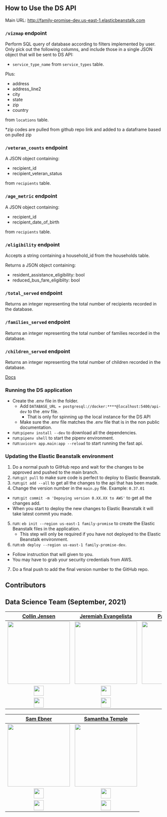 ## How to Use the DS API

Main URL: http://family-promise-dev.us-east-1.elasticbeanstalk.com

### `/vizmap` endpoint

Perform SQL query of database according to filters implemented by user.
Only pick out the following columns, and include those in a single JSON object that will be sent to DS API:

- `service_type_name` from `service_types` table.

Plus:

- address
- address_line2
- city
- state
- zip
- country

from `locations` table.

*zip codes are pulled from github repo link and added to a dataframe based on pulled zip

### `/veteran_counts` endpoint
A JSON object containing:

- recipient_id
- recipient_veteran_status

from `recipients` table.


### `/age_metric` endpoint
A JSON object containing:

- recipient_id
- recipient_date_of_birth

from `recipients` table.

### `/eligibility` endpoint
Accepts a string containing a household_id from the
households table.

Returns a JSON object containing:

- resident_assistance_eligibility: bool
- reduced_bus_fare_eligiblity: bool

### `/total_served` endpoint
Returns an integer representing the total number of recipients recorded in the
database.

### `/families_served` endpoint
Returns an integer representing the total number of families recorded in the
database.

### `/children_served` endpoint
Returns an integer representing the total number of children recorded in the
database.


[Docs](https://docs.labs.lambdaschool.com/data-science/)

### Running the DS application

- Create the .env file in the folder.
  - Add `DATABASE_URL = postgresql://docker:****@localhost:5400/api-dev` to the .env file.
    - That is only for spinning up the local instance for the DS API
  - Make sure the .env file matches the .env file that is in the non public documentation.
- run:`pipenv install --dev` to download all the dependencies.
- run:`pipenv shell` to start the pipenv environment.
- run:`uvicorn app.main:app --reload` to start running the fast api.

### Updating the Elastic Beanstalk environment

1. Do a normal push to GitHub repo and wait for the changes to be approved and pushed to the main branch.
2. run:`git pull` to make sure code is perfect to deploy to Elastic Beanstalk.
3. run:`git add --all` to get all the changes to the api that has been made.
4. Change the version number in the `main.py` file. Example: `0.37.01`
  - run:`git commit -m 'Depoying version 0.XX.XX to AWS'` to get all the changes add.
  - When you start to deploy the new changes to Elastic Beanstalk it will take latest commit you made.
5. run: `eb init --region us-east-1 family-promise` to create the Elastic Beanstalk files in the application.
   - This step will only be required if you have not deployed to the Elastic Beanstalk environment.
6. run:`eb deploy --region us-east-1 family-promise-dev`.
  - Follow instruction that will given to you.
  - You may have to grab your security credentials from AWS.
7. Do a final push to add the final version number to the GitHub repo.

## Contributors

## **Data Science Team (September, 2021)**

|                                          [Collin Jensen](https://github.com/collinjensen)                                          |                                       [Jeremiah Evangelista](https://github.com/mramputatoes)                                        |                                             [Paul Santora](https://github.com/santorap)                                             |
| :-------------------------------------------------------------------------------------------------------------------------: | :-----------------------------------------------------------------------------------------------------------------------------: | :------------------------------------------------------------------------------------------------------------------------------------------: |
|       [<img src="https://avatars.githubusercontent.com/u/28957442?v=4" width = "200" />](https://github.com/collinjensen)       |      [<img src="https://avatars.githubusercontent.com/u/81700476?v=4" width = "200" />](https://github.com/mramputatoes)       |            [<img src="https://avatars.githubusercontent.com/u/77029484?v=4" width = "200" />](https://github.com/santorap)             |
|                    [<img src="https://github.com/favicon.ico" width="32"> ](https://github.com/collinjensen)                    |                   [<img src="https://github.com/favicon.ico" width="32"> ](https://github.com/mramputatoes)                    |                          [<img src="https://github.com/favicon.ico" width="32"> ](https://github.com/santorap)                           |
| [ <img src="https://static.licdn.com/sc/h/al2o9zrvru7aqj8e1x2rzsrca" width="32"> ](https://www.linkedin.com/in/collin-jensen-b29766146/) | [ <img src="https://static.licdn.com/sc/h/al2o9zrvru7aqj8e1x2rzsrca" width="32"> ](https://www.linkedin.com/in/jeremiah-evangelista-6ba928157/) | [ <img src="https://static.licdn.com/sc/h/al2o9zrvru7aqj8e1x2rzsrca" width="32"> ](https://www.linkedin.com/in/PaulSantora/) |

|                                      [Sam Ebner](https://github.com/ebnersam)                                      |                                         [Samantha Temple](https://github.com/sntemple12)                                         |
| :-----------------------------------------------------------------------------------------------------------------------: | :-----------------------------------------------------------------------------------------------------------------------------: |
|     [<img src="https://avatars.githubusercontent.com/u/84925046?v=4" width = "200" />](https://github.com/ebnersam)      |      [<img src="https://avatars.githubusercontent.com/u/79993685?v=4" width = "200" />](https://github.com/sntemple12)      |
|                  [<img src="https://github.com/favicon.ico" width="32"> ](https://github.com/ebnersam)                   |                    [<img src="https://github.com/favicon.ico" width="32"> ](https://github.com/sntemple12)                    |
| [ <img src="https://static.licdn.com/sc/h/al2o9zrvru7aqj8e1x2rzsrca" width="32"> ](https://www.linkedin.com/in/sam-ebner/) | [ <img src="https://static.licdn.com/sc/h/al2o9zrvru7aqj8e1x2rzsrca" width="32"> ](https://www.linkedin.com/in/samantha-temple-487a3620a/) |

<br>

